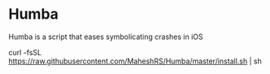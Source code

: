 # Humba
Humba is a script that eases symbolicating crashes in iOS

curl -fsSL https://raw.githubusercontent.com/MaheshRS/Humba/master/install.sh | sh
